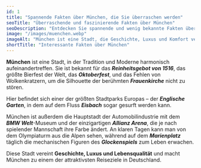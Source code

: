 ```yaml
---
id: 1
title: "Spannende Fakten über München, die Sie überraschen werden"
seoTitle: "Überraschende und faszinierende Fakten über München"
seoDescription: "Entdecken Sie spannende und wenig bekannte Fakten über München. Erfahren Sie mehr über die Geschichte, Kultur und besonderen Aspekte dieser faszinierenden Stadt."
image: "/images/muenchen.webp"
imageAlt: "München ist eine Stadt, die Geschichte, Luxus und Komfort vereint"
shortTitle: "Interessante Fakten über München"
---
```


**München** ist eine Stadt, in der Tradition und Moderne harmonisch aufeinandertreffen. Sie ist bekannt für das ***Reinheitsgebot von 1516***, das größte Bierfest der Welt, das ***Oktoberfest***, und das Fehlen von Wolkenkratzern, um die Silhouette der berühmten ***Frauenkirche*** nicht zu stören.  

Hier befindet sich einer der größten Stadtparks Europas – der ***Englische Garten***, in dem auf dem Fluss ***Eisbach*** sogar gesurft werden kann.  

München ist außerdem die Hauptstadt der Automobilindustrie mit dem ***BMW Welt***-Museum und der einzigartigen ***Allianz Arena***, die je nach spielender Mannschaft ihre Farbe ändert. An klaren Tagen kann man von dem Olympiaturm aus die Alpen sehen, während auf dem ***Marienplatz*** täglich die mechanischen Figuren des ***Glockenspiels*** zum Leben erwachen.  

Diese Stadt vereint **Geschichte, Luxus und Lebensqualität** und macht München zu einem der attraktivsten Reiseziele in Deutschland.  
